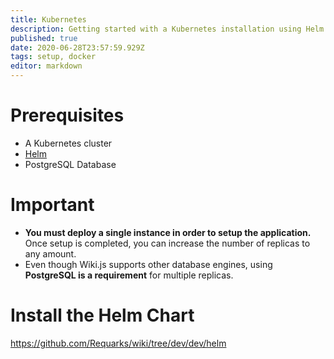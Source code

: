 ```yaml
---
title: Kubernetes
description: Getting started with a Kubernetes installation using Helm Charts
published: true
date: 2020-06-28T23:57:59.929Z
tags: setup, docker
editor: markdown
---
```


# Prerequisites

- A Kubernetes cluster
- [Helm](https://helm.sh/docs/using_helm/#installing-helm)
- PostgreSQL Database

# Important

- **You must deploy a single instance in order to setup the application.** Once setup is completed, you can increase the number of replicas to any amount.
- Even though Wiki.js supports other database engines, using **PostgreSQL is a requirement** for multiple replicas.

# Install the Helm Chart

https://github.com/Requarks/wiki/tree/dev/dev/helm
